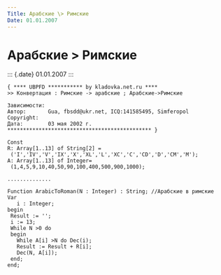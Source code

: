 ```yaml
---
Title: Арабские \> Римские
Date: 01.01.2007
---
```



Арабские \> Римские
===================

::: {.date}
01.01.2007
:::

    { **** UBPFD *********** by kladovka.net.ru ****
    >> Конвертация : Римские -> арабские ; Арабские->Римские
     
    Зависимости: 
    Автор:       Gua, fbsdd@ukr.net, ICQ:141585495, Simferopol
    Copyright:   
    Дата:        03 мая 2002 г.
    ********************************************** }
     
    Const
    R: Array[1..13] of String[2] =
     ('I','IV','V','IX','X','XL','L','XC','C','CD','D','CM','M');
    A: Array[1..13] of Integer=
     (1,4,5,9,10,40,50,90,100,400,500,900,1000);
     
    ..............
     
    Function ArabicToRoman(N : Integer) : String; //Арабские в римские
    Var
       i : Integer;
    begin
     Result := '';
     i := 13;
     While N >0 do
     begin
       While A[i] >N do Dec(i);
       Result := Result + R[i];
       Dec(N, A[i]);
     end;
    end;
